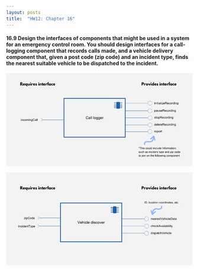```yaml
---
layout: posts
title:  "HW12: Chapter 16"
---
```

#### 16.9 Design the interfaces of components that might be used in a system for an emergency control room. You should design interfaces for a call-logging component that records calls made, and a vehicle delivery component that, given a post code (zip code) and an incident type, finds the nearest suitable vehicle to be dispatched to the incident.

![](https://github.com/jannekemorin/jannekemorin.github.io/blob/master/assets/images/16.9.1.png?raw=true)

![](https://github.com/jannekemorin/jannekemorin.github.io/blob/master/assets/images/16.9.2.png?raw=true)
